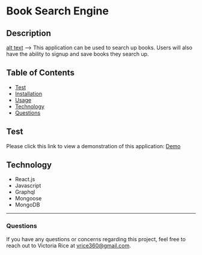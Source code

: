 # Book Search Engine

## Description 
[alt text](./screenshot.png) -->
This application can be used to search up books. Users will also have the ability to signup and save books they search up. 

## Table of Contents 
* [Test](#Test)
* [Installation](#Installation)
* [Usage](#Usage)
* [Technology](#technology)
* [Questions](#Questions)

## Test
Please click this link to view a demonstration of this application:
[Demo](https://book-search-engine-10.herokuapp.com/)

## Technology
* React.js
* Javascript
* Graphql
* Mongoose
* MongoDB

***

### Questions
If you have any questions or concerns regarding this project, feel free to reach out to Victoria Rice at vrice360@gmail.com.
